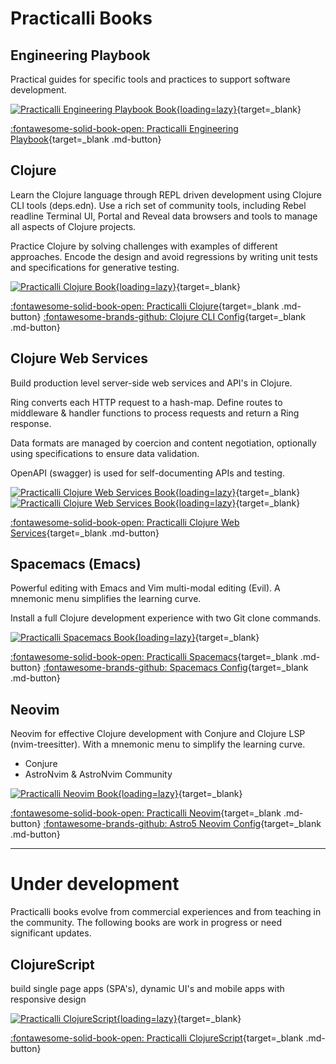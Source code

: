 # Practicalli Books


## Engineering Playbook

Practical guides for specific tools and practices to support software development.

[![Practicalli Engineering Playbook Book](https://raw.githubusercontent.com/practicalli/graphic-design/live/engineering-playbook/engineering-playbook-concept.png){loading=lazy}](https://practical.li/engineering-playbook){target=_blank}

[:fontawesome-solid-book-open: Practicalli Engineering Playbook](https://practical.li/engineering-playbook){target=_blank .md-button}


## Clojure

Learn the Clojure language through REPL driven development using Clojure CLI tools (deps.edn). Use a rich set of community tools, including Rebel readline Terminal UI, Portal and Reveal data browsers and tools to manage all aspects of Clojure projects.

Practice Clojure by solving challenges with examples of different approaches. Encode the design and avoid regressions by writing unit tests and specifications for generative testing.

[![Practicalli Clojure Book](https://github.com/practicalli/graphic-design/blob/live/clojure/clojure-repl-workflow-concept.png?raw=true){loading=lazy}](https://practical.li/clojure){target=_blank}

[:fontawesome-solid-book-open: Practicalli Clojure](https://practical.li/clojure){target=_blank .md-button}
[:fontawesome-brands-github: Clojure CLI Config](https://github.com/practicalli/clojure-cli-config){target=_blank .md-button}


## Clojure Web Services

Build production level server-side web services and API's in Clojure.

Ring converts each HTTP request to a hash-map. Define routes to middleware & handler functions to process requests and return a Ring response.

Data formats are managed by coercion and content negotiation, optionally using specifications to ensure data validation.

OpenAPI (swagger) is used for self-documenting APIs and testing.

[![Practicalli Clojure Web Services Book](https://raw.githubusercontent.com/practicalli/graphic-design/live/book-covers/practicalli-clojure-web-service-book-banner-light.png#only-light){loading=lazy}](https://practical.li/clojure-web-services){target=_blank}
[![Practicalli Clojure Web Services Book](https://raw.githubusercontent.com/practicalli/graphic-design/live/book-covers/practicalli-clojure-web-service-book-banner-dark.png#only-dark){loading=lazy}](https://practical.li/clojure-web-services){target=_blank}

[:fontawesome-solid-book-open: Practicalli Clojure Web Services](https://practical.li/clojure-web-services){target=_blank .md-button}


## Spacemacs (Emacs)

Powerful editing with Emacs and Vim multi-modal editing (Evil). A mnemonic menu simplifies the learning curve.

Install a full Clojure development experience with two Git clone commands.

[![Practicalli Spacemacs Book](https://raw.githubusercontent.com/practicalli/graphic-design/live/book-covers/practicalli-spacemacs-book-banner.png){loading=lazy}](https://practical.li/spacemacs){target=_blank}

[:fontawesome-solid-book-open: Practicalli Spacemacs](https://practical.li/spacemacs){target=_blank .md-button}
[:fontawesome-brands-github: Spacemacs Config](https://github.com/practicalli/spacemacs-config){target=_blank .md-button}


## Neovim

Neovim for effective Clojure development with Conjure and Clojure LSP (nvim-treesitter). With a mnemonic menu to simplify the learning curve.

- Conjure
- AstroNvim & AstroNvim Community

[![Practicalli Neovim Book](https://raw.githubusercontent.com/practicalli/graphic-design/live/book-covers/practicalli-neovim-book-banner-astronvim.png){loading=lazy}](https://practical.li/neovim){target=_blank}

[:fontawesome-solid-book-open: Practicalli Neovim](https://practical.li/neovim){target=_blank .md-button}
[:fontawesome-brands-github: Astro5 Neovim Config](https://github.com/practicalli/nvim-astro5){target=_blank .md-button}

---

# Under development

Practicalli books evolve from commercial experiences and from teaching in the community.  The following books are work in progress or need significant updates.


## ClojureScript

build single page apps (SPA's), dynamic UI's and mobile apps with responsive design

[![Practicalli ClojureScript](https://raw.githubusercontent.com/practicalli/graphic-design/live/book-covers/practicalli-clojurescript-book-banner-alpha.png){loading=lazy}](https://practical.li/clojurescript){target=_blank}

[:fontawesome-solid-book-open: Practicalli ClojureScript](https://practical.li/clojurescript){target=_blank .md-button}


<!--
## Clojure Data Science

Clojure tools and techniques when working with data science related projects. Ingest data

[![Practicalli ClojureScript](https://raw.githubusercontent.com/practicalli/graphic-design/live/book-covers/practicalli-clojure-data-science-book-banner-alpha.png){loading=lazy}](https://practical.li/clojure-data-science){target=_blank}

[Practicalli Clojure Data Science](https://practical.li/clojure-data-science){target=_blank .md-button}


## Amazon Web Services

Clojure development with Amazon Web Services

[:fontawesome-solid-book-open: Practicalli Amazon Web Services](https://practical.li/amazon-web-services){target=_blank .md-button}


## VSpaceCode

VSpaceCode is a VS Code extension providing key driven commands for UI and editing features.

Practicalli contributed Calva key bindings to the VSpaceCode project to support Clojure development.

[:fontawesome-solid-book-open: Practicalli VSpaceCode](https://practical.li/vspacecode){target=_blank .md-button}

-->
